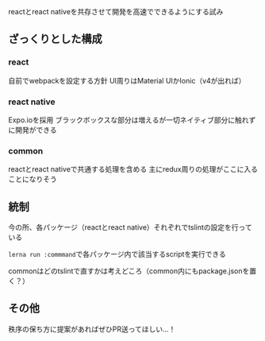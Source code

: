 reactとreact nativeを共存させて開発を高速でできるようにする試み

## ざっくりとした構成

### react
自前でwebpackを設定する方針
UI周りはMaterial UIかIonic（v4が出れば）

### react native
Expo.ioを採用
ブラックボックスな部分は増えるが一切ネイティブ部分に触れずに開発ができる

### common
reactとreact nativeで共通する処理を含める
主にredux周りの処理がここに入ることになりそう

## 統制

今の所、各パッケージ（reactとreact native）それぞれでtslintの設定を行っている

`lerna run :commmand`で各パッケージ内で該当するscriptを実行できる

commonはどのtslintで直すかは考えどころ（common内にもpackage.jsonを置く？）


## その他

秩序の保ち方に提案があればぜひPR送ってほしい...！

